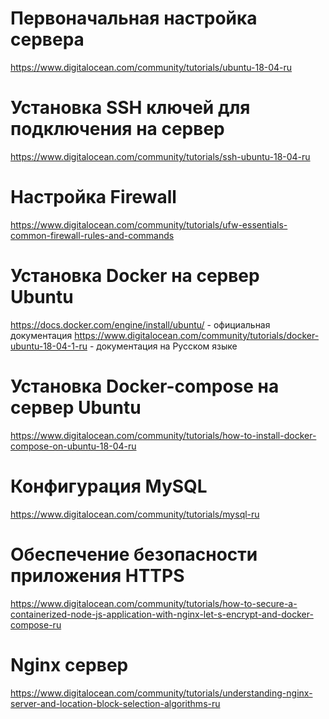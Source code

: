 # Первоначальная настройка сервера

https://www.digitalocean.com/community/tutorials/ubuntu-18-04-ru

# Установка SSH ключей для подключения на сервер

https://www.digitalocean.com/community/tutorials/ssh-ubuntu-18-04-ru


# Настройка Firewall 

https://www.digitalocean.com/community/tutorials/ufw-essentials-common-firewall-rules-and-commands


# Установка Docker на сервер Ubuntu

https://docs.docker.com/engine/install/ubuntu/ - официальная документация
https://www.digitalocean.com/community/tutorials/docker-ubuntu-18-04-1-ru - документация на Русском языке


# Установка Docker-compose на сервер Ubuntu

https://www.digitalocean.com/community/tutorials/how-to-install-docker-compose-on-ubuntu-18-04-ru


# Конфигурация MySQL

https://www.digitalocean.com/community/tutorials/mysql-ru


# Обеспечение безопасности приложения HTTPS

https://www.digitalocean.com/community/tutorials/how-to-secure-a-containerized-node-js-application-with-nginx-let-s-encrypt-and-docker-compose-ru

# Nginx сервер
https://www.digitalocean.com/community/tutorials/understanding-nginx-server-and-location-block-selection-algorithms-ru
